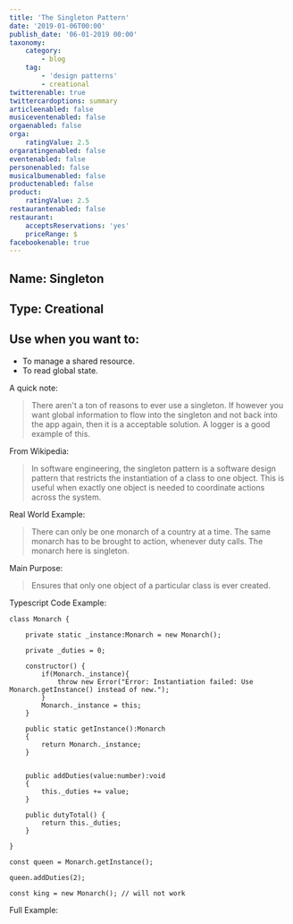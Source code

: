 ```yaml
---
title: 'The Singleton Pattern'
date: '2019-01-06T00:00'
publish_date: '06-01-2019 00:00'
taxonomy:
    category:
        - blog
    tag:
        - 'design patterns'
        - creational
twitterenable: true
twittercardoptions: summary
articleenabled: false
musiceventenabled: false
orgaenabled: false
orga:
    ratingValue: 2.5
orgaratingenabled: false
eventenabled: false
personenabled: false
musicalbumenabled: false
productenabled: false
product:
    ratingValue: 2.5
restaurantenabled: false
restaurant:
    acceptsReservations: 'yes'
    priceRange: $
facebookenable: true
---
```


## Name: Singleton

## Type: Creational

## Use when you want to:

* To manage a shared resource.
* To read global state.

A quick note:

> There aren't a ton of reasons to ever use a singleton. If however you want global information to flow into the singleton and not back into the app again, then it is a acceptable solution. A logger is a good example of this.


From Wikipedia:

> In software engineering, the singleton pattern is a software design pattern that restricts the instantiation of a class to one object. This is useful when exactly one object is needed to coordinate actions across the system.

Real World Example:

> There can only be one monarch of a country at a time. The same monarch has to be brought to action, whenever duty calls. The monarch here is singleton.

Main Purpose:

> Ensures that only one object of a particular class is ever created.

Typescript Code Example:

```
class Monarch {

    private static _instance:Monarch = new Monarch();

    private _duties = 0;

    constructor() {
        if(Monarch._instance){
            throw new Error("Error: Instantiation failed: Use Monarch.getInstance() instead of new.");
        }
        Monarch._instance = this;
    }

    public static getInstance():Monarch
    {
        return Monarch._instance;
    }


    public addDuties(value:number):void
    {
        this._duties += value;
    }

    public dutyTotal() { 
        return this._duties;
    }

}

const queen = Monarch.getInstance();

queen.addDuties(2);

const king = new Monarch(); // will not work
```
Full Example:

<script async src="//jsfiddle.net/harps116/um9sroc3/6/embed/js,result/"></script>
